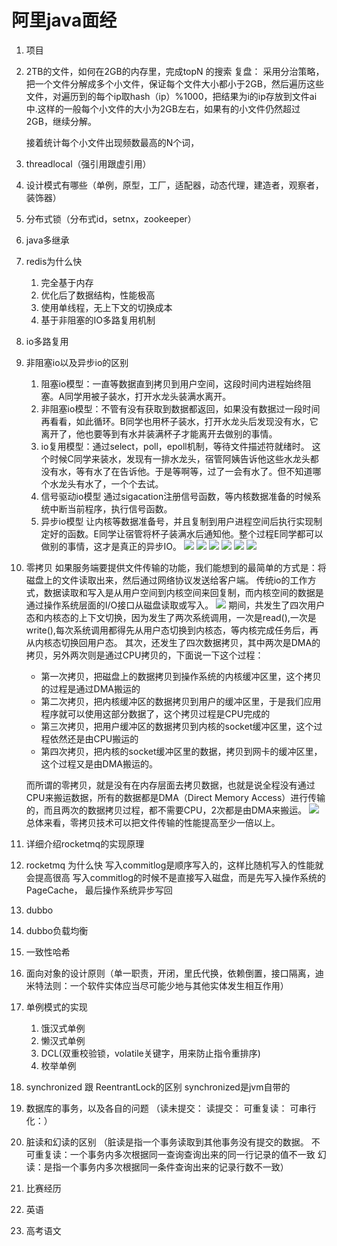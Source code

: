 # 阿里java面经

1. 项目
2. 2TB的文件，如何在2GB的内存里，完成topN 的搜索
   复盘： 采用分治策略，把一个文件分解成多个小文件，保证每个文件大小都小于2GB，然后遍历这些文件，对遍历到的每个ip取hash（ip）%1000，把结果为i的ip存放到文件ai中.这样的一般每个小文件的大小为2GB左右，如果有的小文件仍然超过2GB，继续分解。

   接着统计每个小文件出现频数最高的N个词，
3. threadlocal（强引用跟虚引用）
4. 设计模式有哪些（单例，原型，工厂，适配器，动态代理，建造者，观察者，装饰器）
5. 分布式锁（分布式id，setnx，zookeeper）
6. java多继承
7. redis为什么快
   1. 完全基于内存
   2. 优化后了数据结构，性能极高
   3. 使用单线程，无上下文的切换成本
   4. 基于非阻塞的IO多路复用机制
8. io多路复用
   
9.  非阻塞io以及异步io的区别
    1. 阻塞io模型：一直等数据直到拷贝到用户空间，这段时间内进程始终阻塞。A同学用被子装水，打开水龙头装满水离开。
    2. 非阻塞io模型：不管有没有获取到数据都返回，如果没有数据过一段时间再看看，如此循环。B同学也用杯子装水，打开水龙头后发现没有水，它离开了，他也要等到有水并装满杯子才能离开去做别的事情。
    3. io复用模型：通过select，poll，epoll机制，等待文件描述符就绪时。 这个时候C同学来装水，发现有一排水龙头，宿管阿姨告诉他这些水龙头都没有水，等有水了在告诉他。于是等啊等，过了一会有水了。但不知道哪个水龙头有水了，一个个去试。
    4. 信号驱动io模型
       通过sigacation注册信号函数，等内核数据准备的时候系统中断当前程序，执行信号函数。 
    5. 异步io模型
        让内核等数据准备号，并且复制到用户进程空间后执行实现制定好的函数。E同学让宿管将杯子装满水后通知他。整个过程E同学都可以做别的事情，这才是真正的异步IO。
    ![](images/2021-08-22-15-56-23.png)
    ![](images/2021-08-22-15-56-45.png)
    ![](images/2021-08-22-15-56-59.png)
    ![](images/2021-08-22-15-57-13.png)
    ![](images/2021-08-22-15-57-23.png)
    ![](images/2021-08-22-16-16-48.png)
  
10. 零拷贝
    如果服务端要提供文件传输的功能，我们能想到的最简单的方式是：将磁盘上的文件读取出来，然后通过网络协议发送给客户端。
    传统io的工作方式，数据读取和写入是从用户空间到内核空间来回复制，而内核空间的数据是通过操作系统层面的I/O接口从磁盘读取或写入。
    ![](images/2021-08-23-15-12-52.png)
    期间，共发生了四次用户态和内核态的上下文切换，因为发生了两次系统调用，一次是read(),一次是write(),每次系统调用都得先从用户态切换到内核态，等内核完成任务后，再从内核态切换回用户态。
    其次，还发生了四次数据拷贝，其中两次是DMA的拷贝，另外两次则是通过CPU拷贝的，下面说一下这个过程：
    * 第一次拷贝，把磁盘上的数据拷贝到操作系统的内核缓冲区里，这个拷贝的过程是通过DMA搬运的
    * 第二次拷贝，把内核缓冲区的数据拷贝到用户的缓冲区里，于是我们应用程序就可以使用这部分数据了，这个拷贝过程是CPU完成的
    * 第三次拷贝，把用户缓冲区的数据拷贝到内核的socket缓冲区里，这个过程依然还是由CPU搬运的
    * 第四次拷贝，把内核的socket缓冲区里的数据，拷贝到网卡的缓冲区里，这个过程又是由DMA搬运的。
    
    而所谓的零拷贝，就是没有在内存层面去拷贝数据，也就是说全程没有通过CPU来搬运数据，所有的数据都是DMA（Direct Memory Access）进行传输的，而且两次的数据拷贝过程，都不需要CPU，2次都是由DMA来搬运。
    ![](images/2021-08-23-15-29-12.png)
    总体来看，零拷贝技术可以把文件传输的性能提高至少一倍以上。

11. 详细介绍rocketmq的实现原理
12. rocketmq 为什么快
    写入commitlog是顺序写入的，这样比随机写入的性能就会提高很高
    写入commitlog的时候不是直接写入磁盘，而是先写入操作系统的PageCache，
    最后操作系统异步写回
13. dubbo
14. dubbo负载均衡
15. 一致性哈希
16. 面向对象的设计原则（单一职责，开闭，里氏代换，依赖倒置，接口隔离，迪米特法则：一个软件实体应当尽可能少地与其他实体发生相互作用）
17. 单例模式的实现
    1. 饿汉式单例
    2. 懒汉式单例
    3. DCL(双重校验锁，volatile关键字，用来防止指令重排序)
    4. 枚举单例
 
18. synchronized 跟 ReentrantLock的区别
    synchronized是jvm自带的
19. 数据库的事务，以及各自的问题
    （读未提交：
    读提交：
    可重复读：
    可串行化：）
20. 脏读和幻读的区别
    （脏读是指一个事务读取到其他事务没有提交的数据。
    不可重复读：一个事务内多次根据同一查询查询出来的同一行记录的值不一致
    幻读：是指一个事务内多次根据同一条件查询出来的记录行数不一致）
21. 比赛经历
22. 英语
23. 高考语文


